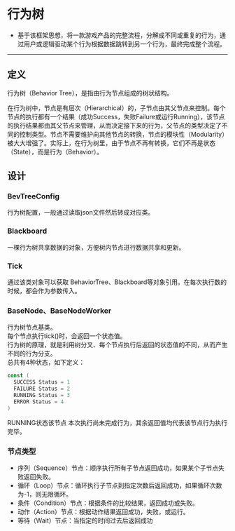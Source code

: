 # 行为树
  * 基于该框架思想，将一款游戏产品的完整流程，分解成不同或重复的行为，通过用户或逻辑驱动某个行为根据数据跳转到另一个行为，最终完成整个流程。

----

## 定义
行为树（Behavior Tree），是指由行为节点组成的树状结构。  

在行为树中，节点是有层次（Hierarchical）的，子节点由其父节点来控制。每个节点的执行都有一个结果（成功Success，失败Failure或运行Running），该节点的执行结果都由其父节点来管理，从而决定接下来的行为，父节点的类型决定了不同的控制类型。节点不需要维护向其他节点的转换，节点的模块性（Modularity）被大大增强了。实际上，在行为树里，由于节点不再有转换，它们不再是状态（State），而是行为（Behavior）。

## 设计
### BevTreeConfig
行为树配置，一般通过读取json文件然后转成对应类。

### Blackboard
一棵行为树共享数据的对象，方便树内节点进行数据共享和更新。

### Tick
通过该类对象可以获取 BehaviorTree、Blackboard等对象引用。在每次执行数的时候，都会作为参数传入。

### BaseNode、BaseNodeWorker
行为树节点基类。  
每个节点执行tick()时，会返回一个状态值。  
行为树的原理，就是利用树分叉、每个节点执行后返回的状态值的不同，从而产生不同的行为分支。  
总共有4种状态，如下定义：  
```go
const (
  SUCCESS Status = 1
  FAILURE Status = 2
  RUNNING Status = 3
  ERROR Status = 4
)
```
RUNNING状态该节点 本次执行尚未完成行为，其余返回值均代表该节点行为执行完毕。  

### 节点类型
  * 序列（Sequence）节点：顺序执行所有子节点返回成功，如果某个子节点失败返回失败。
  * 循环（Loop）节点：循环执行子节点到指定次数后返回成功，如果循环次数为-1，则无限循环。
  * 条件（Condition）节点：根据条件的比较结果，返回成功或失败。
  * 动作（Action）节点：根据动作结果返回成功，失败，或运行。
  * 等待（Wait）节点：当指定的时间过去后返回成功
